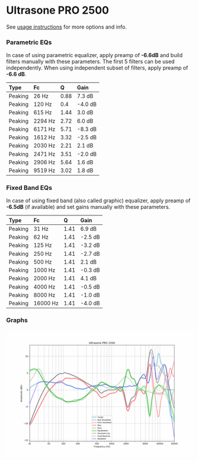 # Ultrasone PRO 2500
See [usage instructions](https://github.com/jaakkopasanen/AutoEq#usage) for more options and info.

### Parametric EQs
In case of using parametric equalizer, apply preamp of **-6.6dB** and build filters manually
with these parameters. The first 5 filters can be used independently.
When using independent subset of filters, apply preamp of **-6.6 dB**.

| Type    | Fc      |    Q | Gain    |
|:--------|:--------|:-----|:--------|
| Peaking | 26 Hz   | 0.88 | 7.3 dB  |
| Peaking | 120 Hz  | 0.4  | -4.0 dB |
| Peaking | 615 Hz  | 1.44 | 3.0 dB  |
| Peaking | 2294 Hz | 2.72 | 6.0 dB  |
| Peaking | 6171 Hz | 5.71 | -8.3 dB |
| Peaking | 1612 Hz | 3.32 | -2.5 dB |
| Peaking | 2030 Hz | 2.21 | 2.1 dB  |
| Peaking | 2471 Hz | 3.51 | -2.0 dB |
| Peaking | 2906 Hz | 5.64 | 1.6 dB  |
| Peaking | 9519 Hz | 3.02 | 1.8 dB  |

### Fixed Band EQs
In case of using fixed band (also called graphic) equalizer, apply preamp of **-6.5dB**
(if available) and set gains manually with these parameters.

| Type    | Fc       |    Q | Gain    |
|:--------|:---------|:-----|:--------|
| Peaking | 31 Hz    | 1.41 | 6.9 dB  |
| Peaking | 62 Hz    | 1.41 | -2.5 dB |
| Peaking | 125 Hz   | 1.41 | -3.2 dB |
| Peaking | 250 Hz   | 1.41 | -2.7 dB |
| Peaking | 500 Hz   | 1.41 | 2.1 dB  |
| Peaking | 1000 Hz  | 1.41 | -0.3 dB |
| Peaking | 2000 Hz  | 1.41 | 4.1 dB  |
| Peaking | 4000 Hz  | 1.41 | -0.5 dB |
| Peaking | 8000 Hz  | 1.41 | -1.0 dB |
| Peaking | 16000 Hz | 1.41 | -4.0 dB |

### Graphs
![](./Ultrasone%20PRO%202500.png)